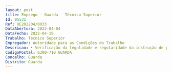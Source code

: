 ```yaml
--- 
layout: post
title: Emprego - Guarda - Técnico Superior
Id: 95531
Ref: OE202204/0033
DataAbertura: 2022-04-04
DataFecho: 2022-04-19
Trabalho: Técnico Superior
Empregador: Autoridade para as Condições do Trabalho
Descricao: • Verificação da legalidade e regularidade da instrução de processos de contraordenação • Elaboração de propostas de decisão no âmbito do processo de contraordenação em matéria laboral • Elaboração de informações e respostas a pedidos de informação, exposições e reclamações  • Atendimento e informação ao público • Organização, elaboração e apresentação de ações de sensibilização, no âmbito das relações laborais e de SST, ao diferente público alvo da ACT.
CodigoPostal: 6300-710 GUARDA
Concelho: Guarda
Distrito: Guarda
--- 
```

